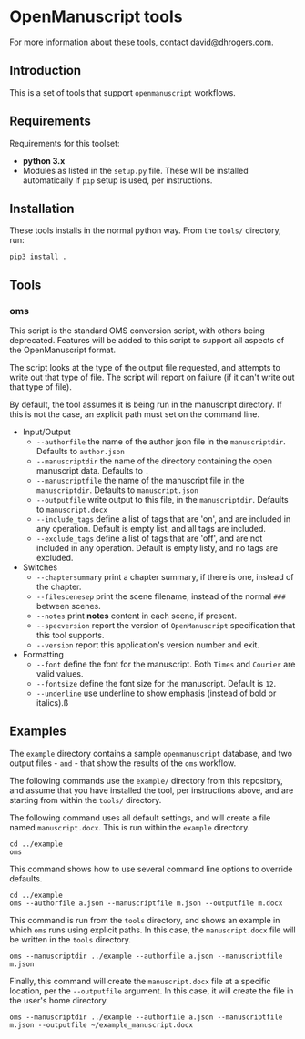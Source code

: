 # OpenManuscript tools

For more information about these tools, contact david@dhrogers.com.

## Introduction

This is a set of tools that support `openmanuscript` workflows.

## Requirements

Requirements for this toolset:

- **python 3.x**
- Modules as listed in the ``setup.py`` file. These will be installed
  automatically if ``pip`` setup is used, per instructions.


## Installation 

These tools installs in the normal python way. From the `tools/` directory, run:

```
pip3 install .
```

## Tools

### oms

This script is the standard OMS conversion script, with others being deprecated. 
Features will be added to this script to support all aspects of the OpenManuscript format.

The script looks at the type of the output file requested, and attempts to write 
out that type of file. The script will report on failure (if it can't write 
out that type of file).

By default, the tool assumes it is being run in the manuscript directory. If
this is not the case, an explicit path must set on the command line.

- Input/Output
	- ``--authorfile`` the name of the author json file in the ``manuscriptdir``. Defaults to ``author.json``
	- ``--manuscriptdir`` the name of the directory containing the open manuscript data. Defaults to ``.``
	- ``--manuscriptfile`` the name of the manuscript file in the ``manuscriptdir``. Defaults to ``manuscript.json``
	- ``--outputfile`` write output to this file, in the ``manuscriptdir``. Defaults to ``manuscript.docx``
	- ``--include_tags`` define a list of tags that are 'on', and are included in any operation. Default is empty list, and all tags are included. 
	- ``--exclude_tags`` define a list of tags that are 'off', and are not included in any operation. Default is empty listy, and no tags are excluded.
- Switches
	- ``--chaptersummary`` print a chapter summary, if there is one, instead of the chapter.
	- ``--filescenesep`` print the scene filename, instead of the normal ``###`` between scenes.
	- ``--notes`` print **notes** content in each scene, if present.
	- ``--specversion`` report the version of ``OpenManuscript`` specification that this tool supports.
	- ``--version`` report this application's version number and exit.
- Formatting
	- ``--font`` define the font for the manuscript. Both ``Times`` and ``Courier`` are valid values.
	- ``--fontsize`` define the font size for the manuscript. Default is ``12``.
	- ``--underline`` use underline to show emphasis (instead of bold or italics).ß


## Examples

The `example` directory contains a sample `openmanuscript` database, and two
output files - `` and `` - that show the results of the `oms` workflow.

The following commands use the `example/` directory from this repository, and assume 
that you have installed the tool, per instructions above, and are starting from 
within the `tools/` directory. 

The following command uses all default settings, and will create a file named `manuscript.docx`. 
This is run within the `example` directory.

```
cd ../example
oms
```

This command shows how to use several command line options to override defaults.

```
cd ../example
oms --authorfile a.json --manuscriptfile m.json --outputfile m.docx
```

This command is run from the `tools` directory, and shows an example in which
`oms` runs using explicit paths. In this case, the `manuscript.docx` file will
be written in the `tools` directory.

```
oms --manuscriptdir ../example --authorfile a.json --manuscriptfile m.json
```

Finally, this command will create the `manuscript.docx` file at a specific
location, per the `--outputfile` argument. In this case, it will create the file
in the user's home directory.

```
oms --manuscriptdir ../example --authorfile a.json --manuscriptfile m.json --outputfile ~/example_manuscript.docx
```
